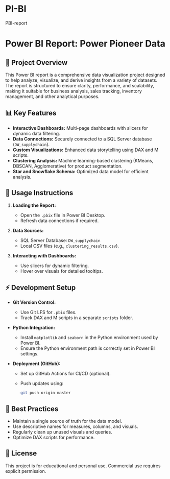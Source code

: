 # PI-BI
PBI-report
# Power BI Report: Power Pioneer Data

## 📌 Project Overview

This Power BI report is a comprehensive data visualization project designed to help analyze, visualize, and derive insights from a variety of datasets. The report is structured to ensure clarity, performance, and scalability, making it suitable for business analysis, sales tracking, inventory management, and other analytical purposes.

## 📊 Key Features

* **Interactive Dashboards:** Multi-page dashboards with slicers for dynamic data filtering.
* **Data Connections:** Securely connected to a SQL Server database (`DW_supplychain`).
* **Custom Visualizations:** Enhanced data storytelling using DAX and M scripts.
* **Clustering Analysis:** Machine learning-based clustering (KMeans, DBSCAN, Agglomerative) for product segmentation.
* **Star and Snowflake Schema:** Optimized data model for efficient analysis.

## 🚀 Usage Instructions

1. **Loading the Report:**

   * Open the `.pbix` file in Power BI Desktop.
   * Refresh data connections if required.

2. **Data Sources:**

   * SQL Server Database: `DW_supplychain`
   * Local CSV files (e.g., `clustering_results.csv`).

3. **Interacting with Dashboards:**

   * Use slicers for dynamic filtering.
   * Hover over visuals for detailed tooltips.

## ⚡ Development Setup

* **Git Version Control:**

  * Use Git LFS for `.pbix` files.
  * Track DAX and M scripts in a separate `scripts` folder.

* **Python Integration:**

  * Install `matplotlib` and `seaborn` in the Python environment used by Power BI.
  * Ensure the Python environment path is correctly set in Power BI settings.

* **Deployment (GitHub):**

  * Set up GitHub Actions for CI/CD (optional).
  * Push updates using:

    ```bash
    git push origin master
    ```

## 🚦 Best Practices

* Maintain a single source of truth for the data model.
* Use descriptive names for measures, columns, and visuals.
* Regularly clean up unused visuals and queries.
* Optimize DAX scripts for performance.

## 📌 License

This project is for educational and personal use. Commercial use requires explicit permission.

